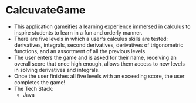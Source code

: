 # CalcuvateGame

- This application gameifies a learning experience immersed in calculus to inspire students to learn in a fun and orderly manner.
- There are five levels in which a user's calculus skills are tested: derivatives, integrals, second derivatives, derivatives of trigonometric functions, and an assortment of all the previous levels.
- The user enters the game and is asked for their name, receiving an overall score that once high enough, allows them access to new levels in solving derivatives and integrals.
- Once the user finishes all five levels with an exceeding score, the user completes the game!
- The Tech Stack:
    - Java

